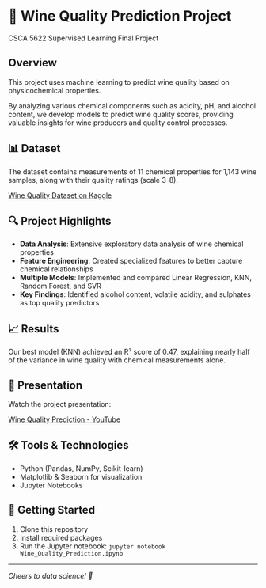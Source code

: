 # 🍷 Wine Quality Prediction Project
CSCA 5622 Supervised Learning Final Project

## Overview
This project uses machine learning to predict wine quality based on physicochemical properties. 

By analyzing various chemical components such as acidity, pH, and alcohol content, we develop models to predict wine quality scores, providing valuable insights for wine producers and quality control processes.

## 📊 Dataset
The dataset contains measurements of 11 chemical properties for 1,143 wine samples, along with their quality ratings (scale 3-8).

[Wine Quality Dataset on Kaggle](INSERT_KAGGLE_LINK_HERE)

## 🔍 Project Highlights
- **Data Analysis**: Extensive exploratory data analysis of wine chemical properties
- **Feature Engineering**: Created specialized features to better capture chemical relationships
- **Multiple Models**: Implemented and compared Linear Regression, KNN, Random Forest, and SVR
- **Key Findings**: Identified alcohol content, volatile acidity, and sulphates as top quality predictors

## 📈 Results
Our best model (KNN) achieved an R² score of 0.47, explaining nearly half of the variance in wine quality with chemical measurements alone.

## 🎥 Presentation
Watch the project presentation:

[Wine Quality Prediction - YouTube](INSERT_YOUTUBE_LINK_HERE)

## 🛠️ Tools & Technologies
- Python (Pandas, NumPy, Scikit-learn)
- Matplotlib & Seaborn for visualization
- Jupyter Notebooks

## 🚀 Getting Started
1. Clone this repository
2. Install required packages
3. Run the Jupyter notebook: `jupyter notebook Wine_Quality_Prediction.ipynb`


---

*Cheers to data science! 🥂*
